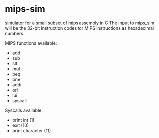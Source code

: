 # mips-sim
simulator for a small subset of mips assembly in C
The input to mips_sim will be the 32-bit instruction codes for MIPS instructions as hexadecimal numbers.

MIPS functions available:
- add 
- sub 
- slt 
- mul 
- beq 
- bne 
- addi 
- ori 
- lui 
- syscall 

Syscalls available:
- print int (1)
- exit (10)
- print character (11)

